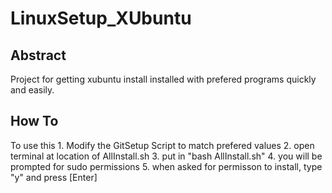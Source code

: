 # LinuxSetup_XUbuntu

## Abstract
Project for getting xubuntu install installed with prefered programs quickly and easily.

## How To
To use this
    1. Modify the GitSetup Script to match prefered values
    2. open terminal at location of AllInstall.sh
    3. put in "bash AllInstall.sh"
    4. you will be prompted for sudo permissions
    5. when asked for permisson to install, type "y" and press [Enter]